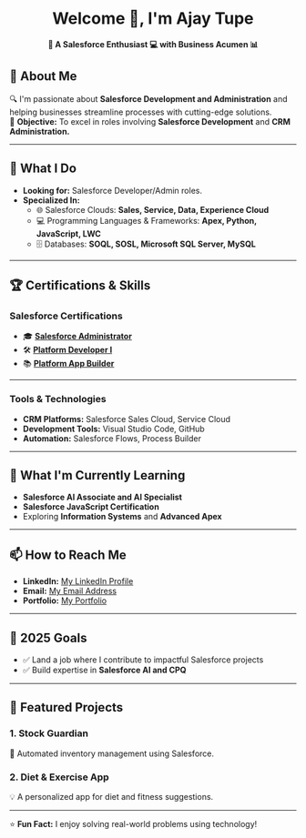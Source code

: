 <div align="center">

# Welcome 👋, I'm Ajay Tupe


**🌟 A Salesforce Enthusiast 💻 with Business Acumen 📊**  
</div>


## 🚀 About Me
🔍 I'm passionate about **Salesforce Development and Administration** and helping businesses streamline processes with cutting-edge solutions.  
🎯 **Objective:** To excel in roles involving **Salesforce Development** and **CRM Administration.**  

---

## 💼 What I Do  
- **Looking for:** Salesforce Developer/Admin roles.  
- **Specialized In:**  
  - 🌐 Salesforce Clouds: **Sales, Service, Data, Experience Cloud**  
  - 💻 Programming Languages & Frameworks: **Apex, Python, JavaScript, LWC**  
  - 🗄️ Databases: **SOQL, SOSL, Microsoft SQL Server, MySQL**  

---

## 🏆 Certifications & Skills  

### Salesforce Certifications
- 🎓 [**Salesforce Administrator**](https://drive.google.com/file/d/1IeWPYWitmNufWJFm9eYjdbpfCucRr3el/view?usp=drive_link)  
- 🛠️ [**Platform Developer I**](https://drive.google.com/file/d/15xTOQosGCMu6o2GhH3F6blPLaWZf_1pp/view?usp=drive_link)  
- 📚 [**Platform App Builder**](https://drive.google.com/file/d/1osXb5VMNigA1xU-9wUUUvNMDhJnPNITk/view?usp=drive_link)  

---

### Tools & Technologies
- **CRM Platforms:** Salesforce Sales Cloud, Service Cloud  
- **Development Tools:** Visual Studio Code, GitHub  
- **Automation:** Salesforce Flows, Process Builder  

---

## 🌱 What I'm Currently Learning
- **Salesforce AI Associate and AI Specialist**  
- **Salesforce JavaScript Certification**  
- Exploring **Information Systems** and **Advanced Apex**  

---

## 📫 How to Reach Me
- **LinkedIn:** [My LinkedIn Profile](https://www.linkedin.com/in/ajay-tupe/)  
- **Email:** [My Email Address](mailto:ajaytupe1006@gmail.com)  
- **Portfolio:** [My Portfolio](https://ajaytupe.github.io/Portfolio/)  

---

## 🎯 2025 Goals
- ✅ Land a job where I contribute to impactful Salesforce projects  
- ✅ Build expertise in **Salesforce AI and CPQ**  

---

## 🔗 Featured Projects
### 1. **Stock Guardian**  
🚀 Automated inventory management using Salesforce.  


### 2. **Diet & Exercise App**  
💡 A personalized app for diet and fitness suggestions.  

---

⭐ **Fun Fact:** I enjoy solving real-world problems using technology!  
